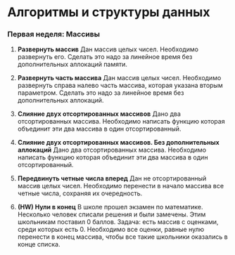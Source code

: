# Алгоритмы и структуры данных
### Первая неделя: <b>Массивы</b>


1. <b>Развернуть массив</b>
    Дан массив целых чисел. Необходимо развернуть его.
    Сделать это надо за линейное время без дополнительных аллокаций памяти.

2. <b>Развернуть часть массива</b>
    Дан массив целых чисел.
    Необходимо развернуть справа налево часть массива, которая указана вторым параметром.
    Сделать это надо за линейное время без дополнительных аллокаций.

3. <b>Слияние двух отсортированных массивов</b>
    Дано два отсортированных массива. Необходимо написать функцию которая объединит эти два массива в один отсортированный.

4. <b>Слияние двух отсортированных массивов. Без дополнительных аллокаций</b>
    Дано два отсортированных массива. Необходимо написать функцию которая объединит эти два массива в один отсортированный.

5. <b>Передвинуть четные числа вперед</b>
    Дан не отсортированный массив целых чисел. Необходимо перенести в начало массива все четные числа, сохраняя их очередность.

6. <b>(HW) Нули в конец</b>
    В школе прошел экзамен по математике. Несколько человек списали решения и были замечены. Этим школьникам поставил 0 баллов. Задача: есть массив с оценками, среди которых есть 0. Необходимо все оценки, равные нулю перенести в конец массива, чтобы все такие школьники оказались в конце списка.